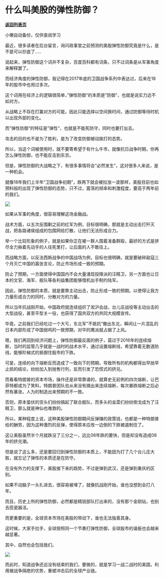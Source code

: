 # 什么叫美股的弹性防御？

[**返回列表页**](/gzh/政事堂2019)

小懒自动备份，仅供查阅学习

最近，很多读者在后台留言，询问政事堂之前预测的美股弹性防御究竟是什么，是不是可以抄底了.....  

  

说起来，弹性防御这个词并不复杂，百度百科都有词条，只不过词条是从军事角度来解释罢了。

  

而经济角度的弹性防御，我记得在2017年底的卫国战争系列中表达过，后来在18年的股市中也用过多次。

  

这个词用在经济上的逻辑很简单，”弹性防御“的本质是”防御“，也就是说实力远不如对方。

  

从战略上不存在打赢对方的可能，因此只能选择以空间换时间，通过防御等待时机以出现外部的变化。  

  

而”弹性防御“的特征是”弹性“，也就是不能死防守，同时也要打出去。

  

攻击的目的也不是为了胜利，是为了改变防御被动挨打的态势。  

  

所以，当这个词被使用时，就不要寄希望于有什么牛市，就像抗日战争时期，你再怎么弹性防御，也不能反击到东京。  

  

但是，弹性防御的大战略之下，有很多事情将会“必然发生”，这对很多人来说，是一种机会。

  

就像18年我们上半年“卫国战争初期”，跌两下就会被拉涨一波那样，美股目前也如预料般的出现了弹性防御的态势，只不过，震荡的频率和刺激程度，要高于两年前的我们。  

  

![](https://mmbiz.qpic.cn/mmbiz_png/rxhS23yu8cPZfVGLxNiaEicXhaWFQLzLC6mmic89LX1X2N5dHICIgxPLcAxEoFwTQBGNfa0WwBTJT0tk9OYrllK4Q/640?wx_fmt=png)

  

如果从军事的角度，很容易理解这场金融战。

  

战术方面，以五次反围剿之前的红军为例，目标很明确，那就是主动出击打歼灭战，把各路诸侯组成的包围网给打散，让他们无法形成合力。

  

举一个比较形象的例子，就是如果你正在被一群人围着准备群殴，最好的方式是拼尽全力揪着先动手的人往死里打，让后面的人不敢往上。

  

而战略方面，以反法西斯战争的中国战场为例，目标也很明确，就是要破碎敌寇三个月灭亡中国的嚣张言论，防止市场形成一致的预期。

  

防止了预期，一方面使得中国国内不会大量涌现投降派的汪精卫，另一方面也让日本的文官、海军、舰队等各利益集团能够借机出手制约陆军。  

  

因此，弹性防御的本质，就是要靠主动出击，防止形成一致的预期。以使得让我方力量形成合力的同时，分散对方的力量。

  

所以当年抗战刚开始，中国政府就连续组织了淞沪会战，台儿庄战役等主动出击的大型战役，甚至平型关一役，也获得了国共双方的共同大规模宣传。

  

毕竟，之前我们已经吃过一个大亏，东北军”不抵抗“撤出东北，瞬间让一片混乱的日本内部形成了中国弱鸡的一致预期，对华的鹰派就占据了上风。

  

嗯，我们再回到经济问题上，弹性防御最反面的例子，莫过于2016年的连续熔断，当时的监管几乎就是一战时的战术水平，通过设置熔断线，希望靠着无数道防线，能够阶梯式的抵御住股市的下跌。

  

可是，连续的向下熔断反而造成了一致向下的预期，导致所有的机构都得出早抛早止损的结论，纷纷加入到抛售行列，反而引发了恐慌式的挤兑。

  

而看看特朗普的资本市场，操作还是非常靠谱的，就算史无前例的四次熔断，让巴菲特都成为了笑料，特朗普团队也从来没有搞出来连续熔断，每次暴跌熔断之后必然有暴涨，人为的制造出来预期的不一致。

  

否则，原本蛰伏的空头们纷纷搞起了联合舰队，而多头的韭菜们纷纷倒戈成为了汪精卫，那么就是神仙也难救的。

  

所以，某种程度上说，这种美股弹性防御期间反弹赚的政策钱，也都是一种特朗普给的酬劳，因为这种激烈的反弹，使得原本应改一边倒的下跌被遏制住了。  

  

这让美股虽然半个月就跌没了三分之一，远比08年跌的要快，但是却没有造成08年的挤兑潮。

  

但是说了这么多，还是要回归到弹性防御的本质上，不能因为打了几个台儿庄大胜，就忘记了弹性的本质还是在防守。

  

在没有外力的支撑下，美股接下来的趋势，不过是弹到武汉，还是弹到重庆的区别。

  

如果不动脑子一头扎进去，很容易被埋了，就像抗战刚开始，谁也没想到会打八年。  

  

而且，历史上所的弹性防御，必然都是精锐部队打出来的，没有那个金刚钻，也别去揽瓷器活。

  

而更重要的是，全球资本市场在美股的带动下，谁也无法独善其身。

  

这时候，大家手拉手，全球按照同一个节奏打弹性防御，全球股市的谐振也会越来越显著。

  

其中，自然也会包括我们。

  

![](https://mmbiz.qpic.cn/mmbiz_jpg/rxhS23yu8cPp0iaKAfe0ZsWfgGcY72o9Nror8TicrtnlDsqzY7y4Kum4fM3X0FMEGlbvm9HvZUiaETSnLt4DHNLbQ/640?wx_fmt=jpeg)

  

而此时，知道战争还远没有结束的我们，要做的，就是学习一战二战时的美国，利用被战争隔绝的优势，重塑冲击后的全球产业链。

